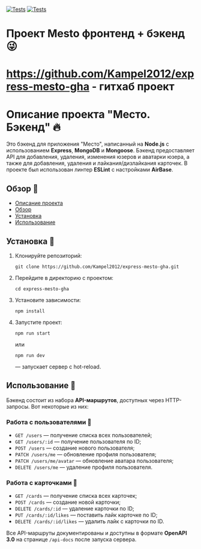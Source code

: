 [![Tests](../../actions/workflows/tests-13-sprint.yml/badge.svg)](../../actions/workflows/tests-13-sprint.yml) [![Tests](../../actions/workflows/tests-14-sprint.yml/badge.svg)](../../actions/workflows/tests-14-sprint.yml)

# Проект Mesto фронтенд + бэкенд :stuck_out_tongue_winking_eye:

# https://github.com/Kampel2012/express-mesto-gha - гитхаб проект

# Описание проекта "Место. Бэкенд" :fire: 
Это бэкенд для приложения "Место", написанный на **Node.js** с использованием **Express**, **MongoDB** и **Mongoose**. Бэкенд предоставляет API для добавления, удаления, изменения юзеров и аватарки юзера, а также для добавления, удаления и лайкания/дизлайкания карточек. В проекте был использован линтер **ESLint** с настройками **AirBase**.

## Обзор :hamster: 

- [Описание проекта](#описание-проекта-место-бэкенд)
- [Обзор](#обзор)
- [Установка](#установка)
- [Использование](#использование)

## Установка :koala:

1. Клонируйте репозиторий:
   
   ```
   git clone https://github.com/Kampel2012/express-mesto-gha.git
   ```
2. Перейдите в директорию с проектом:

   ```
   cd express-mesto-gha
   ```
   
3. Установите зависимости:

   ```
   npm install
   ```
   
4. Запустите проект:

   ```
   npm run start
   ```
   
   или
   
   ```
   npm run dev
   ```
   
   — запускает сервер с hot-reload.

## Использование :rabbit: 

Бэкенд состоит из набора **API-маршрутов**, доступных через HTTP-запросы. Вот некоторые из них:

### Работа с пользователями :paw_prints:

- `GET /users` — получение списка всех пользователей;
- `GET /users/:id` — получение пользователя по ID;
- `POST /users` — создание нового пользователя;
- `PATCH /users/me` — обновление профиля пользователя;
- `PATCH /users/me/avatar` — обновление аватара пользователя;
- `DELETE /users/me` — удаление профиля пользователя.

### Работа с карточками :paw_prints:

- `GET /cards` — получение списка всех карточек;
- `POST /cards` — создание новой карточки;
- `DELETE /cards/:id` — удаление карточки по ID;
- `PUT /cards/:id/likes` — поставить лайк карточке по ID;
- `DELETE /cards/:id/likes` — удалить лайк с карточки по ID.

Все API-маршруты документированы и доступны в формате **OpenAPI 3.0** на странице `/api-docs` после запуска сервера.

